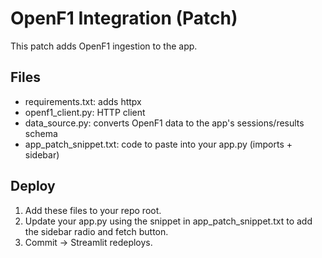 # OpenF1 Integration (Patch)

This patch adds OpenF1 ingestion to the app.

## Files
- requirements.txt: adds httpx
- openf1_client.py: HTTP client
- data_source.py: converts OpenF1 data to the app's sessions/results schema
- app_patch_snippet.txt: code to paste into your app.py (imports + sidebar)

## Deploy
1) Add these files to your repo root.
2) Update your app.py using the snippet in app_patch_snippet.txt to add the sidebar radio and fetch button.
3) Commit -> Streamlit redeploys.
